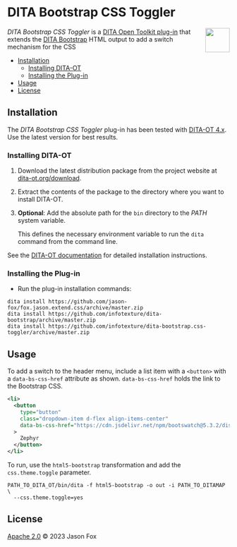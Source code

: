# DITA Bootstrap CSS Toggler

<a href="https://www.dita-ot.org"><img src="https://www.dita-ot.org/images/dita-ot-logo.svg" align="right" height="55"></a>

_DITA Bootstrap CSS Toggler_ is a [DITA Open Toolkit plug-in](https://www.dita-ot.org/plugins) that extends the [DITA Bootstrap](https://infotexture.github.io/dita-bootstrap/) HTML output to add a switch mechanism for the CSS

<!-- MarkdownTOC levels="2,3" -->

- [Installation](#installation)
  - [Installing DITA-OT](#installing-dita-ot)
  - [Installing the Plug-in](#installing-the-plug-in)
- [Usage](#usage)
- [License](#license)

<!-- /MarkdownTOC -->

## Installation

The _DITA Bootstrap CSS Toggler_ plug-in has been tested with [DITA-OT 4.x](http://www.dita-ot.org/download). Use the latest version for best results.

### Installing DITA-OT

1.  Download the latest distribution package from the project website at
    [dita-ot.org/download](https://www.dita-ot.org/download).
2.  Extract the contents of the package to the directory where you want to install DITA-OT.
3.  **Optional**: Add the absolute path for the `bin` directory to the _PATH_ system variable.

    This defines the necessary environment variable to run the `dita` command from the command line.

See the [DITA-OT documentation](https://www.dita-ot.org/4.0/topics/installing-client.html) for detailed installation instructions.

### Installing the Plug-in

- Run the plug-in installation commands:

```console
dita install https://github.com/jason-fox/fox.jason.extend.css/archive/master.zip
dita install https://github.com/infotexture/dita-bootstrap/archive/master.zip
dita install https://github.com/infotexture/dita-bootstrap.css-toggler/archive/master.zip
```

## Usage

To add a switch to the header menu, include a list item with a `<button>`
with a `data-bs-css-href` attribute as shown. `data-bs-css-href` holds the link to the Bootstrap CSS.


```xml
<li>
  <button
    type="button"
    class="dropdown-item d-flex align-items-center"
    data-bs-css-href="https://cdn.jsdelivr.net/npm/bootswatch@5.3.2/dist/zephyr/bootstrap.min.css"
  >
    Zephyr
  </button>
</li>
```


To run, use the `html5-bootstrap` transformation and add the `css.theme.toggle` parameter.

```console
PATH_TO_DITA_OT/bin/dita -f html5-bootstrap -o out -i PATH_TO_DITAMAP \
  --css.theme.toggle=yes
```


## License

[Apache 2.0](LICENSE) © 2023 Jason Fox

